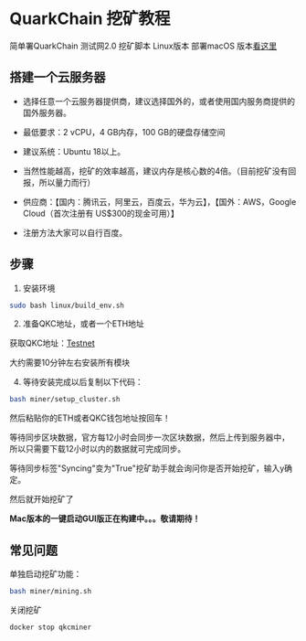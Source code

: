 # QuarkChain 挖矿教程
简单署QuarkChain 测试网2.0 挖矿脚本 Linux版本
部署macOS 版本[看这里](https://github.com/HangyuYe/QKC-Miner)

## 搭建一个云服务器
* 选择任意一个云服务器提供商，建议选择国外的，或者使用国内服务商提供的国外服务器。
* 最低要求：2 vCPU，4 GB内存，100 GB的硬盘存储空间
* 建议系统：Ubuntu 18以上。
* 当然性能越高，挖矿的效率越高，建议内存是核心数的4倍。（目前挖矿没有回报，所以量力而行）

* 供应商：【国内：腾讯云，阿里云，百度云，华为云】，【国外：AWS，Google Cloud（首次注册有 US$300的现金可用）】
* 注册方法大家可以自行百度。

## 步骤
1. 安装环境

``` bash
sudo bash linux/build_env.sh
```

2. 准备QKC地址，或者一个ETH地址

获取QKC地址：[Testnet](https://testnet2.quarkchain.io)

大约需要10分钟左右安装所有模块

4. 等待安装完成以后复制以下代码：

```bash
bash miner/setup_cluster.sh
```
然后粘贴你的ETH或者QKC钱包地址按回车！

等待同步区块数据，官方每12小时会同步一次区块数据，然后上传到服务器中，所以只需要下载12小时以内的数据就可完成同步。

等待同步标签"Syncing"变为"True"挖矿助手就会询问你是否开始挖矿，输入y确定。

然后就开始挖矿了

**Mac版本的一键启动GUI版正在构建中。。。敬请期待！**

## 常见问题
单独启动挖矿功能：
```bash
bash miner/mining.sh
```

关闭挖矿
```bash
docker stop qkcminer
```
